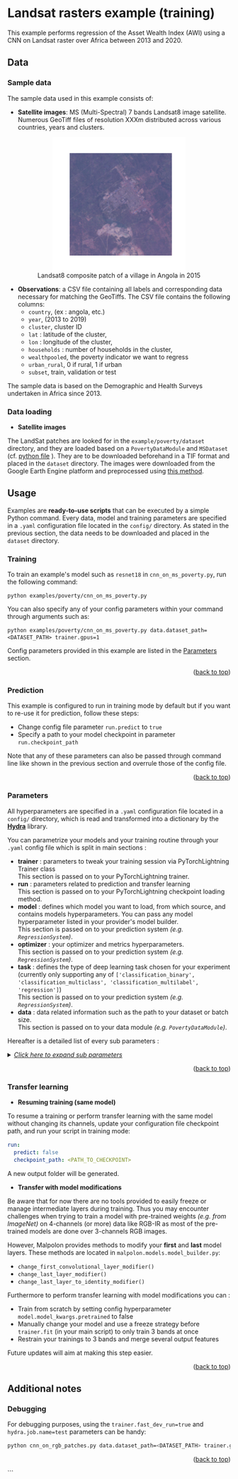 <a name="readme-top"></a>

# Landsat rasters example (training)

This example performs regression of the Asset Wealth Index (AWI) using a CNN on Landsat raster over Africa between 2013 and 2020.

## Data

### Sample data

The sample data used in this example consists of:
- **Satellite images**: MS (Multi-Spectral) 7 bands Landsat8 image satellite. Numerous GeoTiff files of resolution XXXm  distributed across various countries, years and clusters.

<div align="center">
  <figure>
      <img src="../../docs/resources/angola_2015.png" width="300">
      <br/>
     <figcaption>Landsat8 composite patch of a village in Angola in 2015 </figcaption>
  </figure>
</div>

- **Observations**: a CSV file containing all labels and corresponding data necessary for matching the GeoTiffs. The CSV file contains the following columns:
  - `country`, (ex : angola, etc.)
  - `year`, (2013 to 2019)
  - `cluster`, cluster ID
  - `lat` : latitude of the cluster,
  - `lon` : longitude of the cluster,
  - `households` : number of households in the cluster,
  - `wealthpooled`, the poverty indicator we want to regress
  - `urban_rural`, 0 if rural, 1 if urban
  - `subset`, train, validation or test

The sample data is based on the Demographic and Health Surveys undertaken in Africa since 2013.


### Data loading

- **Satellite images**

The LandSat patches are looked for in the `example/poverty/dataset` directory, and they are loaded based on  a `PovertyDataModule` and `MSDataset` (cf. [python file](datamodule/landsat_poverty.py) ).
They are to be downloaded beforehand in a TIF format and placed in the `dataset` directory.
The images were downloaded from the Google Earth Engine platform and preprocessed using [this method](https://github.com/mpa-poverty/2-mpa/tree/main/preprocessing).

## Usage

Examples are **ready-to-use scripts** that can be executed by a simple Python command. Every data, model and training parameters are specified in a `.yaml` configuration file located in the `config/` directory.
As stated in the previous section, the data needs to be downloaded and placed in the `dataset` directory.

### Training

To train an example's model such as `resnet18` in `cnn_on_ms_poverty.py`, run the following command:

```script
python examples/poverty/cnn_on_ms_poverty.py
```

You can also specify any of your config parameters within your command through arguments such as:

```script
python examples/poverty/cnn_on_ms_poverty.py data.dataset_path=<DATASET_PATH> trainer.gpus=1
```

Config parameters provided in this example are listed in the [Parameters](#parameters) section.

<p align="right">(<a href="#readme-top">back to top</a>)</p>

### Prediction

This example is configured to run in training mode by default but if you want to re-use it for prediction, follow these steps:

- Change config file parameter `run.predict` to `true` 
- Specify a path to your model checkpoint in parameter `run.checkpoint_path`

Note that any of these parameters can also be passed through command line like shown in the previous section and overrule those of the config file.

<p align="right">(<a href="#readme-top">back to top</a>)</p>

### Parameters

All hyperparameters are specified in a `.yaml` configuration file located in a `config/` directory, which is read and transformed into a dictionary by the [**Hydra**](https://hydra.cc/docs/intro/) library.

You can parametrize your models and your training routine through your `.yaml` config file which is split in main sections :

- **trainer** : parameters to tweak your training session via PyTorchLightning Trainer class\
  This section is passed on to your PyTorchLightning trainer.
- **run** : parameters related to prediction and transfer learning\
  This section is passed on to your PyTorchLightning checkpoint loading method.
- **model** : defines which model you want to load, from which source, and contains models hyperparameters. You can pass any model hyperparameter listed in your provider's model builder.\
  This section is passed on to your prediction system _(e.g. `RegressionSystem`)_.
- **optimizer** : your optimizer and metrics hyperparameters.\
  This section is passed on to your prediction system _(e.g. `RegressionSystem`)_.
- **task** : defines the type of deep learning task chosen for your experiment (currently only supporting any of `['classification_binary', 'classification_multiclass', 'classification_multilabel', 'regression']`)\
  This section is passed on to your prediction system _(e.g. `RegressionSystem`)_.
- **data** : data related information such as the path to your dataset or batch size.\
  This section is passed on to your data module _(e.g. `PovertyDataModule`)_.

Hereafter is a detailed list of every sub parameters :

<details>
  <summary><i><u>Click here to expand sub parameters</u></i></summary>

- **trainer**
  - **accelerator** _(str)_ : Selects the type of hardware you want your example to run on. Either `'gpu'` or `'cpu'`.
  - **devices** _(int)_ : Defines how many accelerator devices you want to use for parallelization.
  - **max_epochs** _(int)_ : The maximum number of training epochs.
  - **check_val_every_n_epoch** _(int)_ : Defines the interval of epochs on which validation should be performed throughout training.
- **run**
  - **predict** _(bool)_ : If set to `true`, runs your example in inference mode; if set to `false`, runs your example in training mode.
  - **checkpoint\_path** _(str)_ : Path to the PyTorch checkpoint you wish to load weights from either for inference mode, for resuming training or perform transfer learning.
- **model**
  - **provider\_name** _(str)_ : Defines the source you want to load your models from. Models from the timm and torchvision repositories can be downloaded with or without pre-trained weights and are fully PyTorch compatible. Either `'timm'` or `'torchvision'`.
  - **model\_name** _(str)_ : Name of the model you wish your provider to retrieve. For a complete list of available models, please refer to [timm's](https://timm.fast.ai/) and [torchvision's](https://pytorch.org/vision/stable/models.html) documentations.
  - **model_kwargs**\
    Parameters forwarded to the model constructor. You may add any parameter in this section belonging to your model's constructor. Leave empty (None) to use the model's default parameter value.
    - **pretrained** _(bool)_ : If `true`, your model will be retrieved with pre-trained weights; if `false`, your model will be retrieved with no weights and training will have to be conducted from scratch.
    - **num_classes** _(int)_ : Number of classes for you classification task.
    - **in\_chans** _(int)_ : Number of input channels.
    - **output\_stride** _(int)_ : Output stride value for CNN models. This parameter defines how much the convolution window is shifted when performing convolution.
    - **global\_pool** _(str)_ : Type of global pooling. Takes any value in [`'avg'`, `'max'`, `'avgmax'`, `'catavgmax'`].
    - ...
  - **modifiers**\
    Malpolon's modifiers you can call to modify your model's structure or behavior.
    - **change_last_layer**
      - **num\_outputs** _(int)_ : Number of output channels you would like your model to have instead of its default value.

- **optimizer**
  - **lr** (_float)_ : Learning rate.
  - **weight\_decay** _(float)_ : Model's regularization parameter that penalizes large weights. Takes any floating value in `[0, 1]`.
  - **momentum** _(float)_ : Model's momentum factor which acts on the model's gradient descent by minimizing its oscillations thus accelerating the convergence and avoiding being trapped in local minimas. Takes ano floating value in `[0, 1]`.
  - **nesterov** _(bool)_ : If `true`, adopts nesterov momentum; if `false`, adopts PyTorch's default strategy.
  - **metrics**
    - **_\<metric name\>_** : The name of your metric. Can either be a custom name or one of the keys listed in `malpolon.models.utils.FMETRICS_CALLABLES`. In the latter case, the _callable_ argument is not required.
      - **callable** (optional) _(str)_ : Name of the TorchMetrics functional metric to call _(e.g.: `'torchmetrics.functional.classification.multiclass_accuracy'`)_. Find all functional metrics on the TorchMetrics documentation page such as [here](https://torchmetrics.readthedocs.io/en/stable/classification/accuracy.html#functional-interface) in the "functional Interface" section. Learn more about functional metrics [here](https://lightning.ai/docs/torchmetrics/stable/pages/quickstart.html#functional-metrics). Takes a string as input.
      - **_kwargs_** (optional) : any key-value arguments compatible with the selected metric such as `num_classes` or `threshold`. See [TorchMetrics documentation](https://lightning.ai/docs/torchmetrics/stable/all-metrics.html) for the complete list of kwargs to your metric.

- **task**
  - **task** _(str)_ : deep learning task to be performed. At the moment, can take any value in [`'classification_binary'`, `'classification_multiclass'`, `'classification_multilabel'`].

- **data**
  - **dataset\_path** _(str)_ : path to the dataset. At the moment, patches and rasters should be directly put in this directory.
  - **train\_batch\_size** _(int)_ : size of train batches.
  - **inference\_batch\_size** _(int)_ : size of inference batches.
  - **num\_workers** _(int)_ : number of worker processes to use for loading the data. When you set the “number of workers” parameter to a value greater than 0, the DataLoader will load data in parallel using multiple worker processes.

</details>

<p align="right">(<a href="#readme-top">back to top</a>)</p>

### Transfer learning

- **Resuming training (same model)**

To resume a training or perform transfer learning with the same model without changing its channels, update your configuration file checkpoint path, and run your script in training mode:

```yaml
run:
  predict: false
  checkpoint_path: <PATH_TO_CHECKPOINT>
```

A new output folder will be generated.

- **Transfer with model modifications**

Be aware that for now there are no tools provided to easily freeze or manage intermediate layers during training. Thus you may encounter challenges when trying to train a model with pre-trained weights _(e.g. from ImageNet)_ on 4-channels (or more) data like RGB-IR as most of the pre-trained models are done over 3-channels RGB images.

However, Malpolon provides methods to modify your **first** and **last** model layers. These methods are located in `malpolon.models.model_builder.py`:

- `change_first_convolutional_layer_modifier()`
- `change_last_layer_modifier()`
- `change_last_layer_to_identity_modifier()`

Furthermore to perform transfer learning with model modifications you can :
- Train from scratch by setting config hyperparameter `model.model_kwargs.pretrained` to false
- Manually change your model and use a freeze strategy before `trainer.fit` (in your main script) to only train 3 bands at once
- Restrain your trainings to 3 bands and merge several output features

Future updates will aim at making this step easier.

<p align="right">(<a href="#readme-top">back to top</a>)</p>

## Additional notes
### Debugging

For debugging purposes, using the `trainer.fast_dev_run=true` and `hydra.job.name=test` parameters can be handy:

```bash
python cnn_on_rgb_patches.py data.dataset_path=<DATASET_PATH> trainer.gpus=1 +trainer.fast_dev_run=true +hydra.job.name=test
```

<p align="right">(<a href="#readme-top">back to top</a>)</p>
```